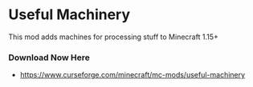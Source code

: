 # Useful Machinery

This mod adds machines for processing stuff to Minecraft 1.15+

### Download Now Here
- https://www.curseforge.com/minecraft/mc-mods/useful-machinery
